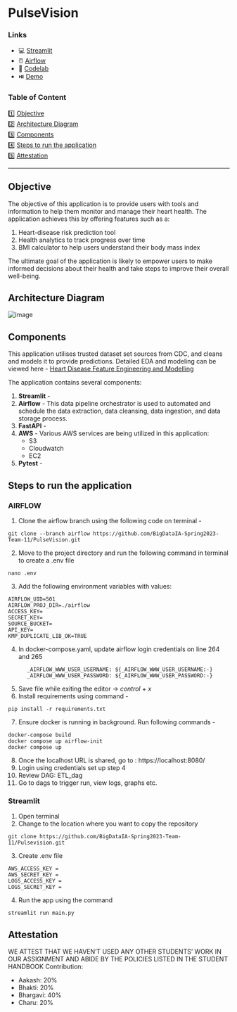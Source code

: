 # PulseVision

### Links
<ul>
<li>💻 <a href="#">Streamlit</a> </li>
<li>⏰ <a href="http://23.21.117.161:8080/home">Airflow</a> </li>
<li>📖 <a href="https://codelabs-preview.appspot.com/?file_id=14YRHzjXPtdIUmMqmMg9HLaYiHnN5_9LNUB0Zvr-s294#0">Codelab </a> </li>
<li> ⏯️  <a href="#">Demo </a> </li>
</ul>



### Table of Content

1️⃣ [Objective](#objective) <br>
2️⃣ [Architecture Diagram](#architecture-diagram) <br>
3️⃣ [Components](#components) <br>
4️⃣ [Steps to run the application](#steps-to-run-the-application) <br>
5️⃣ [Attestation](#attestation) <br>

___


## Objective
The objective of this application is to provide users with tools and information to help them monitor and manage their heart health. The application achieves this by offering features such as a:
1. Heart-disease risk prediction tool
2. Health analytics to track progress over time
3. BMI calculator to help users understand their body mass index

The ultimate goal of the application is likely to empower users to make informed decisions about their health and take steps to improve their overall well-being.

## Architecture Diagram
![image](https://github.com/UKEYBHAKTI002922939/PulseVision-1/blob/main/architecture_Diagram/cloud_architecture.png)


## Components
This application utilises trusted dataset set sources from CDC, and cleans and models it to provide predictions.
Detailed EDA and modeling can be viewed here - [Heart Disease Feature Engineering and Modelling](modeling/Heart_Disease_Feature_Engineering_and_Modeling.ipynb)

The application contains several components:
1. **Streamlit** - 
2. **Airflow** - This data pipeline orchestrator is used to automated and schedule the data extraction, data cleansing, data ingestion, and data storage process.   
3. **FastAPI** - 
4. **AWS** - Various AWS services are being utilized in this application:
    * S3 
    * Cloudwatch
    * EC2
5. **Pytest** - 


## Steps to run the application
### AIRFLOW

1. Clone the airflow branch using the following code on terminal - 
````
git clone --branch airflow https://github.com/BigDataIA-Spring2023-Team-11/PulseVision.git
````
2. Move to the project directory and run the following command in terminal to create a .env file
````
nano .env
````
3. Add the following environment variables with values:
```
AIRFLOW_UID=501
AIRFLOW_PROJ_DIR=./airflow
ACCESS_KEY=
SECRET_KEY=
SOURCE_BUCKET=
API_KEY=
KMP_DUPLICATE_LIB_OK=TRUE
```
4. In docker-compose.yaml, update airflow login credentials on line 264 and 265
```commandline
      _AIRFLOW_WWW_USER_USERNAME: ${_AIRFLOW_WWW_USER_USERNAME:-}
      _AIRFLOW_WWW_USER_PASSWORD: ${_AIRFLOW_WWW_USER_PASSWORD:-}
```
5. Save file while exiting the editor -> *control* + *x*
6. Install requirements using command - 
```commandline
pip install -r requirements.txt
```
7. Ensure docker is running in background. Run following commands - 
```commandline
docker-compose build
docker compose up airflow-init
docker compose up
```
8. Once the localhost URL is shared, go to : https://localhost:8080/
9. Login using credentials set up step 4
10. Review DAG: ETL_dag
11. Go to dags to trigger run, view logs, graphs etc.


### Streamlit
1. Open terminal
2. Change to the location where you want to copy the repository
```commandline
git clone https://github.com/BigDataIA-Spring2023-Team-11/Pulsevision.git
```
3. Create .env file
```commandline
AWS_ACCESS_KEY =
AWS_SECRET_KEY =
LOGS_ACCESS_KEY =
LOGS_SECRET_KEY =
```
4. Run the app using the command
```commandline
streamlit run main.py
```

## Attestation
WE ATTEST THAT WE HAVEN’T USED ANY OTHER STUDENTS’ WORK IN OUR ASSIGNMENT
AND ABIDE BY THE POLICIES LISTED IN THE STUDENT HANDBOOK
Contribution:
<ul>
<li>Aakash: 20%</li>
<li>Bhakti: 20%</li>
<li>Bhargavi: 40%</li>
<li>Charu: 20%</li>
</ul>


